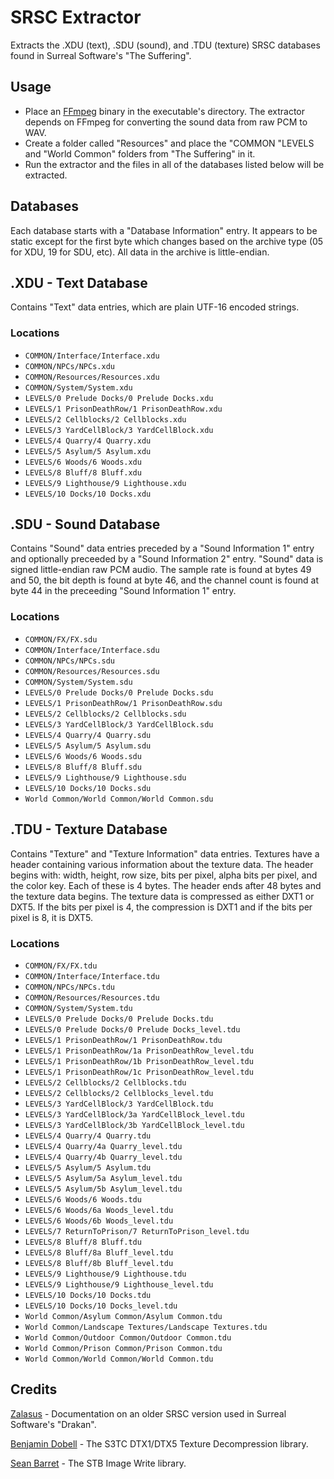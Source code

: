 # SRSC Extractor
Extracts the .XDU (text), .SDU (sound), and .TDU (texture) SRSC databases found in Surreal Software's "The Suffering".


## Usage
- Place an [FFmpeg](https://ffmpeg.org/) binary in the executable's directory. The extractor depends on FFmpeg for converting the sound data from raw PCM to WAV.
- Create a folder called "Resources" and place the "COMMON "LEVELS and "World Common" folders from "The Suffering" in it.
- Run the extractor and the files in all of the databases listed below will be extracted.


## Databases
Each database starts with a "Database Information" entry. It appears to be static except for the first byte which changes based on the archive type (05 for XDU, 19 for SDU, etc). All data in the archive is little-endian.


## .XDU - Text Database
Contains "Text" data entries, which are plain UTF-16 encoded strings.


### Locations
- `COMMON/Interface/Interface.xdu`
- `COMMON/NPCs/NPCs.xdu`
- `COMMON/Resources/Resources.xdu`
- `COMMON/System/System.xdu`
- `LEVELS/0 Prelude Docks/0 Prelude Docks.xdu`
- `LEVELS/1 PrisonDeathRow/1 PrisonDeathRow.xdu`
- `LEVELS/2 Cellblocks/2 Cellblocks.xdu`
- `LEVELS/3 YardCellBlock/3 YardCellBlock.xdu`
- `LEVELS/4 Quarry/4 Quarry.xdu`
- `LEVELS/5 Asylum/5 Asylum.xdu`
- `LEVELS/6 Woods/6 Woods.xdu`
- `LEVELS/8 Bluff/8 Bluff.xdu`
- `LEVELS/9 Lighthouse/9 Lighthouse.xdu`
- `LEVELS/10 Docks/10 Docks.xdu`


## .SDU - Sound Database
Contains "Sound" data entries preceded by a "Sound Information 1" entry and optionally preceeded by a "Sound Information 2" entry. "Sound" data is signed little-endian raw PCM audio. The sample rate is found at bytes 49 and 50, the bit depth is found at byte 46, and the channel count is found at byte 44 in the preceeding "Sound Information 1" entry.


### Locations
- `COMMON/FX/FX.sdu`
- `COMMON/Interface/Interface.sdu`
- `COMMON/NPCs/NPCs.sdu`
- `COMMON/Resources/Resources.sdu`
- `COMMON/System/System.sdu`
- `LEVELS/0 Prelude Docks/0 Prelude Docks.sdu`
- `LEVELS/1 PrisonDeathRow/1 PrisonDeathRow.sdu`
- `LEVELS/2 Cellblocks/2 Cellblocks.sdu`
- `LEVELS/3 YardCellBlock/3 YardCellBlock.sdu`
- `LEVELS/4 Quarry/4 Quarry.sdu`
- `LEVELS/5 Asylum/5 Asylum.sdu`
- `LEVELS/6 Woods/6 Woods.sdu`
- `LEVELS/8 Bluff/8 Bluff.sdu`
- `LEVELS/9 Lighthouse/9 Lighthouse.sdu`
- `LEVELS/10 Docks/10 Docks.sdu`
- `World Common/World Common/World Common.sdu`


## .TDU - Texture Database
Contains "Texture" and "Texture Information" data entries. Textures have a header containing various information about the texture data. The header begins with: width, height, row size, bits per pixel, alpha bits per pixel, and the color key. Each of these is 4 bytes. The header ends after 48 bytes and the texture data begins. The texture data is compressed as either DXT1 or DXT5. If the bits per pixel is 4, the compression is DXT1 and if the bits per pixel is 8, it is DXT5.

### Locations
- `COMMON/FX/FX.tdu`
- `COMMON/Interface/Interface.tdu`
- `COMMON/NPCs/NPCs.tdu`
- `COMMON/Resources/Resources.tdu`
- `COMMON/System/System.tdu`
- `LEVELS/0 Prelude Docks/0 Prelude Docks.tdu`
- `LEVELS/0 Prelude Docks/0 Prelude Docks_level.tdu`
- `LEVELS/1 PrisonDeathRow/1 PrisonDeathRow.tdu`
- `LEVELS/1 PrisonDeathRow/1a PrisonDeathRow_level.tdu`
- `LEVELS/1 PrisonDeathRow/1b PrisonDeathRow_level.tdu`
- `LEVELS/1 PrisonDeathRow/1c PrisonDeathRow_level.tdu`
- `LEVELS/2 Cellblocks/2 Cellblocks.tdu`
- `LEVELS/2 Cellblocks/2 Cellblocks_level.tdu`
- `LEVELS/3 YardCellBlock/3 YardCellBlock.tdu`
- `LEVELS/3 YardCellBlock/3a YardCellBlock_level.tdu`
- `LEVELS/3 YardCellBlock/3b YardCellBlock_level.tdu`
- `LEVELS/4 Quarry/4 Quarry.tdu`
- `LEVELS/4 Quarry/4a Quarry_level.tdu`
- `LEVELS/4 Quarry/4b Quarry_level.tdu`
- `LEVELS/5 Asylum/5 Asylum.tdu`
- `LEVELS/5 Asylum/5a Asylum_level.tdu`
- `LEVELS/5 Asylum/5b Asylum_level.tdu`
- `LEVELS/6 Woods/6 Woods.tdu`
- `LEVELS/6 Woods/6a Woods_level.tdu`
- `LEVELS/6 Woods/6b Woods_level.tdu`
- `LEVELS/7 ReturnToPrison/7 ReturnToPrison_level.tdu`
- `LEVELS/8 Bluff/8 Bluff.tdu`
- `LEVELS/8 Bluff/8a Bluff_level.tdu`
- `LEVELS/8 Bluff/8b Bluff_level.tdu`
- `LEVELS/9 Lighthouse/9 Lighthouse.tdu`
- `LEVELS/9 Lighthouse/9 Lighthouse_level.tdu`
- `LEVELS/10 Docks/10 Docks.tdu`
- `LEVELS/10 Docks/10 Docks_level.tdu`
- `World Common/Asylum Common/Asylum Common.tdu`
- `World Common/Landscape Textures/Landscape Textures.tdu`
- `World Common/Outdoor Common/Outdoor Common.tdu`
- `World Common/Prison Common/Prison Common.tdu`
- `World Common/World Common/World Common.tdu`


## Credits
[Zalasus](https://github.com/Zalasus/opendrakan) - Documentation on an older SRSC version used in Surreal Software's "Drakan".

[Benjamin Dobell](https://github.com/Benjamin-Dobell/s3tc-dxt-decompression)  - The S3TC DTX1/DTX5 Texture Decompression library.

[Sean Barret](https://github.com/nothings/stb) - The STB Image Write library.